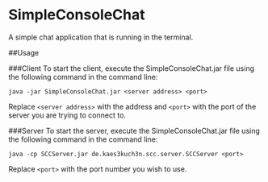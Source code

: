 # SimpleConsoleChat
A simple chat application that is running in the terminal.

##Usage

###Client
To start the client, execute the SimpleConsoleChat.jar file using the following command in the command line:

`java -jar SimpleConsoleChat.jar <server address> <port>`

Replace `<server address>` with the address and `<port>` with the port of the server you are trying to connect to.


###Server
To start the server, execute the SimpleConsoleChat.jar file using the following command in the command line:

`java -cp SCCServer.jar de.kaes3kuch3n.scc.server.SCCServer <port>`

Replace `<port>` with the port number you wish to use.
